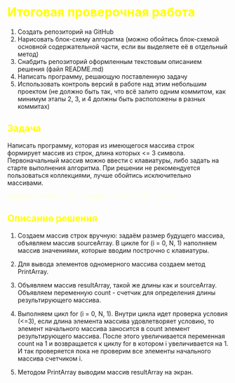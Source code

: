 # <span style="color:yellow"> Итоговая проверочная работа </span>

1. Создать репозиторий на GitHub
2. Нарисовать блок-схему алгоритмa (можно обойтись блок-схемой основной содержательной части, если вы выделяете её в отдельный метод)
3. Снабдить репозиторий оформленным текстовым описанием решения (файл README.md)
4. Написать программу, решающую поставленную задачу
5. Использовать контроль версий в работе над этим небольшим проектом (не должно быть так, что всё залито одним коммитом, как минимум этапы 2, 3, и 4 должны быть расположены в разных коммитах)


## <span style="color:yellow"> Задача


Написать программу, которая из имеющегося массива строк формирует массив из строк, длина которых <= 3 символа. Первоначальный массив можно ввести с клавиатуры, либо задать на старте выполнения алгоритма. При решении не рекомендуется пользоваться коллекциями, лучше обойтись исключительно массивами.

<span style="color:lightyellow">**Пример: [ "hello" , "2" , "world" , ":-)" ] -> [ "2" , ":-)" ]**

## <span style="color:yellow">Описание решения</span>
1. Создаем массив строк вручную:
задаём размер будущего массива, объявляем массив sourceArray.
В цикле for (i = 0, N, 1) наполняем массив значениями, которые вводим построчно с клавиатуры.

2. Для вывода элементов одномерного массива создаем метод PrintArray.

3. Объявляем массив resultArray, такой же длины как и sourceArray.
Объявляем переменную count - счетчик для определения длины результирующего массива.

4. Выполняем цикл for (i = 0, N, 1). Внутри цикла идет проверка условия (<=3), если длина элемента массива удовлетворяет условию, то элемент начального массива заносится в count элемент результирующего массива. После этого увеличивается переменная count на 1 и возвращается к циклу for в котором i увеличивается на 1. И так проверяется пока не проверим все элементы начального массива счетчиком i.

5. Mетодом PrintArray выводим массив resultArray на экран.